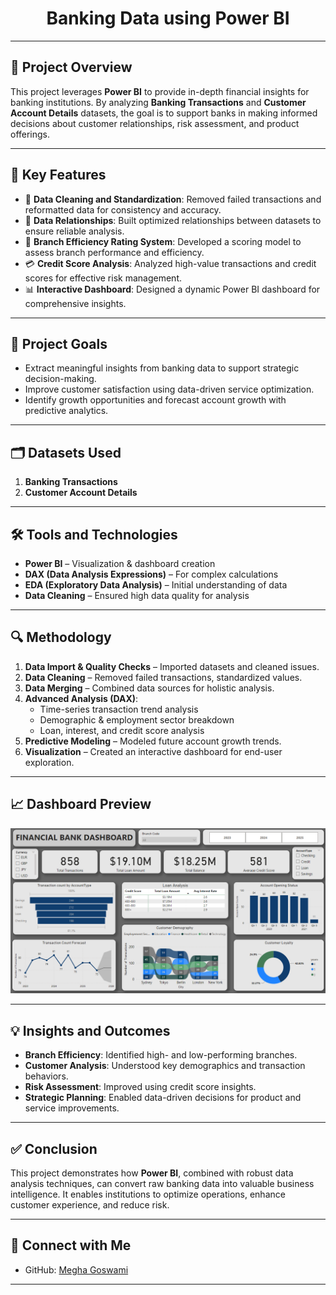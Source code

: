 <h1 align="center">Banking Data using Power BI</h1>

---

## 📌 Project Overview

This project leverages **Power BI** to provide in-depth financial insights for banking institutions. By analyzing **Banking Transactions** and **Customer Account Details** datasets, the goal is to support banks in making informed decisions about customer relationships, risk assessment, and product offerings.

---

## 🚀 Key Features

- 📂 **Data Cleaning and Standardization**: Removed failed transactions and reformatted data for consistency and accuracy.
- 🔗 **Data Relationships**: Built optimized relationships between datasets to ensure reliable analysis.
- 🏢 **Branch Efficiency Rating System**: Developed a scoring model to assess branch performance and efficiency.
- 💳 **Credit Score Analysis**: Analyzed high-value transactions and credit scores for effective risk management.
- 📊 **Interactive Dashboard**: Designed a dynamic Power BI dashboard for comprehensive insights.

---

## 🎯 Project Goals

- Extract meaningful insights from banking data to support strategic decision-making.
- Improve customer satisfaction using data-driven service optimization.
- Identify growth opportunities and forecast account growth with predictive analytics.

---

## 🗂️ Datasets Used

1. **Banking Transactions**
2. **Customer Account Details**

---

## 🛠 Tools and Technologies

- **Power BI** – Visualization & dashboard creation  
- **DAX (Data Analysis Expressions)** – For complex calculations  
- **EDA (Exploratory Data Analysis)** – Initial understanding of data  
- **Data Cleaning** – Ensured high data quality for analysis

---

## 🔍 Methodology

1. **Data Import & Quality Checks** – Imported datasets and cleaned issues.
2. **Data Cleaning** – Removed failed transactions, standardized values.
3. **Data Merging** – Combined data sources for holistic analysis.
4. **Advanced Analysis (DAX)**:
   - Time-series transaction trend analysis
   - Demographic & employment sector breakdown
   - Loan, interest, and credit score analysis
5. **Predictive Modeling** – Modeled future account growth trends.
6. **Visualization** – Created an interactive dashboard for end-user exploration.

---

## 📈 Dashboard Preview

<p align="center">
  <img src="Power Bi Dashboard Image.png" alt="Power BI Dashboard Image" width="800">
</p>


---

## 💡 Insights and Outcomes

- **Branch Efficiency**: Identified high- and low-performing branches.
- **Customer Analysis**: Understood key demographics and transaction behaviors.
- **Risk Assessment**: Improved using credit score insights.
- **Strategic Planning**: Enabled data-driven decisions for product and service improvements.

---

## ✅ Conclusion

This project demonstrates how **Power BI**, combined with robust data analysis techniques, can convert raw banking data into valuable business intelligence. It enables institutions to optimize operations, enhance customer experience, and reduce risk.

---

## 🔗 Connect with Me

- GitHub: [Megha Goswami](https://github.com/megha-2461)

---
